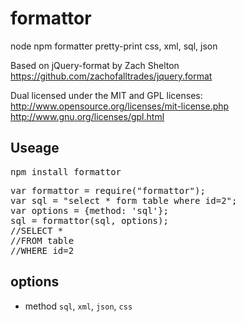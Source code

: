 formattor
=========

node npm formatter pretty-print css, xml, sql, json


Based on jQuery-format by Zach Shelton
https://github.com/zachofalltrades/jquery.format

Dual licensed under the MIT and GPL licenses:
  http://www.opensource.org/licenses/mit-license.php
  http://www.gnu.org/licenses/gpl.html

## Useage

<pre>npm install formattor</pre>
<pre>
var formattor = require("formattor");
var sql = "select * form table where id=2";
var options = {method: 'sql'};
sql = formattor(sql, options);
//SELECT *
//FROM table
//WHERE id=2
</pre>

## options
  * method `sql`, `xml`, `json`, `css`
